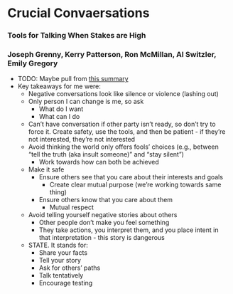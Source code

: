# Crucial Convaersations

### Tools for Talking When Stakes are High

### Joseph Grenny, Kerry Patterson, Ron McMillan, Al Switzler, Emily Gregory

* TODO: Maybe pull from [this summary](http://www.wikisummaries.org/wiki/Crucial_Conversations:_Tools_for_Talking_When_Stakes_are_High)
* Key takeaways for me were:
  * Negative conversations look like silence or violence (lashing out)
  * Only person I can change is me, so ask
    * What do I want
    * What can I do
  * Can’t have conversation if other party isn’t ready, so don’t try to force it. Create safety, use the tools, and then be patient - if they’re not interested, they’re not interested
  * Avoid thinking the world only offers fools’ choices (e.g., between “tell the truth (aka insult someone)” and “stay silent”)
    * Work towards how can both be achieved
  * Make it safe
    * Ensure others see that you care about their interests and goals
      * Create clear mutual purpose (we’re working towards same thing)
    * Ensure others know that you care about them
      * Mutual respect
  * Avoid telling yourself negative stories about others
    * Other people don’t make you feel something
    * They take actions, you interpret them, and you place intent in that interpretation - this story is dangerous
  * STATE. It stands for: 
    * Share your facts
    * Tell your story
    * Ask for others’ paths
    * Talk tentatively
    * Encourage testing
